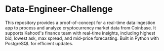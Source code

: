 # Data-Engineer-Challenge
 This repository provides a proof-of-concept for a real-time data ingestion app to process and analyze cryptocurrency market data from Coinbase. It supports Kahoot!'s finance team with real-time insights, including highest bid, lowest ask, max spread, and mid-price forecasting. Built in Python with PostgreSQL for efficient updates.
